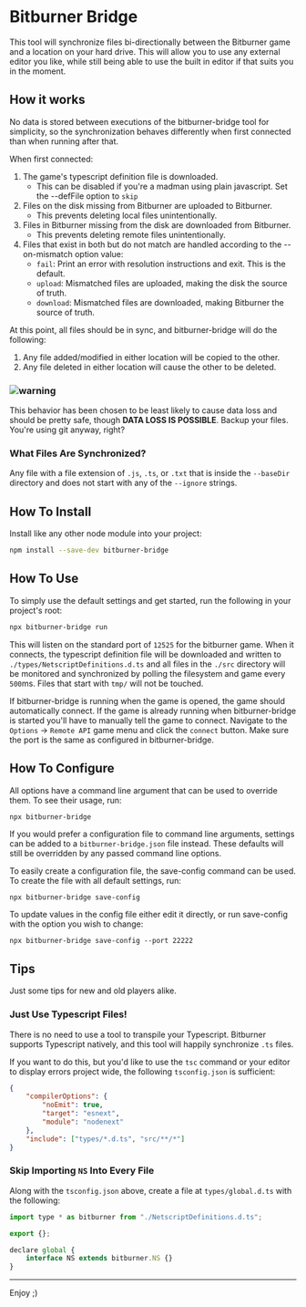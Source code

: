 # Bitburner Bridge

This tool will synchronize files bi-directionally between the Bitburner game and a location on your hard drive. This will allow you to use any external editor you like, while still being able to use the built in editor if that suits you in the moment.

## How it works

No data is stored between executions of the bitburner-bridge tool for simplicity, so the synchronization behaves differently when first connected than when running after that.

When first connected:

1. The game's typescript definition file is downloaded.
   - This can be disabled if you're a madman using plain javascript. Set the --defFile option to `skip`
2. Files on the disk missing from Bitburner are uploaded to Bitburner.
   - This prevents deleting local files unintentionally.
3. Files in Bitburner missing from the disk are downloaded from Bitburner.
   - This prevents deleting remote files unintentionally.
4. Files that exist in both but do not match are handled according to the --on-mismatch option value:
   - `fail`: Print an error with resolution instructions and exit. This is the default.
   - `upload`: Mismatched files are uploaded, making the disk the source of truth.
   - `download`: Mismatched files are downloaded, making Bitburner the source of truth.

At this point, all files should be in sync, and bitburner-bridge will do the following:

1. Any file added/modified in either location will be copied to the other.
2. Any file deleted in either location will cause the other to be deleted.

### ![warning](https://placehold.co/150x40/transparent/yellow.png?text=WARNING)

This behavior has been chosen to be least likely to cause data loss and should be pretty safe, though __DATA LOSS IS POSSIBLE__. Backup your files. You're using git anyway, right?

### What Files Are Synchronized?

Any file with a file extension of `.js`, `.ts`, or `.txt` that is inside the `--baseDir` directory and does not start with any of the `--ignore` strings.

## How To Install

Install like any other node module into your project:

```sh
npm install --save-dev bitburner-bridge
```

## How To Use

To simply use the default settings and get started, run the following in your project's root:

```sh
npx bitburner-bridge run
```

This will listen on the standard port of `12525` for the bitburner game. When it connects, the typescript definition file will be downloaded and written to `./types/NetscriptDefinitions.d.ts` and all files in the `./src` directory will be monitored and synchronized by polling the filesystem and game every `500`ms. Files that start with `tmp/` will not be touched.

If bitburner-bridge is running when the game is opened, the game should automatically connect. If the game is already running when bitburner-bridge is started you'll have to manually tell the game to connect. Navigate to the `Options` -> `Remote API` game menu and click the `connect` button. Make sure the port is the same as configured in bitburner-bridge.

## How To Configure

All options have a command line argument that can be used to override them. To see their usage, run:

```sh
npx bitburner-bridge
```

If you would prefer a configuration file to command line arguments, settings can be added to a `bitburner-bridge.json` file instead. These defaults will still be overridden by any passed command line options.

To easily create a configuration file, the save-config command can be used. To create the file with all default settings, run:

```
npx bitburner-bridge save-config
```

To update values in the config file either edit it directly, or run save-config with the option you wish to change:

```
npx bitburner-bridge save-config --port 22222
```

## Tips

Just some tips for new and old players alike.

### Just Use Typescript Files!

There is no need to use a tool to transpile your Typescript. Bitburner supports Typescript natively, and this tool will happily synchronize `.ts` files.

If you want to do this, but you'd like to use the `tsc` command or your editor to display errors project wide, the following `tsconfig.json` is sufficient:

```json
{
	"compilerOptions": {
		"noEmit": true,
		"target": "esnext",
		"module": "nodenext"
	},
	"include": ["types/*.d.ts", "src/**/*"]
}
```

### Skip Importing `NS` Into Every File

Along with the `tsconfig.json` above, create a file at `types/global.d.ts` with the following:

```js
import type * as bitburner from "./NetscriptDefinitions.d.ts";

export {};

declare global {
	interface NS extends bitburner.NS {}
}
```

---

Enjoy ;)
